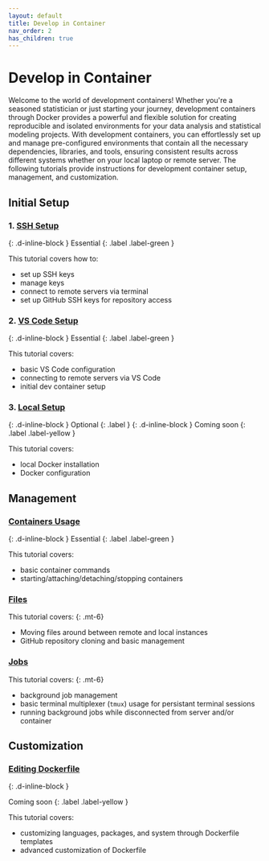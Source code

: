 ```yaml
---
layout: default
title: Develop in Container
nav_order: 2
has_children: true
---
```


# Develop in Container

Welcome to the world of development containers! Whether you're a seasoned statistician or just starting your journey, development containers through Docker provides a powerful and flexible solution for creating reproducible and isolated environments for your data analysis and statistical modeling projects. With development containers, you can effortlessly set up and manage pre-configured environments that contain all the necessary dependencies, libraries, and tools, ensuring consistent results across different systems whether on your local laptop or remote server.  The following tutorials provide instructions for development container setup, management, and customization.

## Initial Setup

### 1. [SSH Setup](./ssh-setup)
{: .d-inline-block }
Essential
{: .label .label-green }

This tutorial covers how to:
- set up SSH keys
- manage keys 
- connect to remote servers via terminal
- set up GitHub SSH keys for repository access

### 2. [VS Code Setup](./dev-container-vscode)
{: .d-inline-block }
Essential
{: .label .label-green }

This tutorial covers:
- basic VS Code configuration 
- connecting to remote servers via VS Code 
- initial dev container setup

### 3. [Local Setup](./devcontainer.html#3-local-setup) 
{: .d-inline-block }
Optional
{: .label }
{: .d-inline-block }
Coming soon
{: .label .label-yellow }

This tutorial covers:
- local Docker installation
- Docker configuration

## Management

### [Containers Usage](./dev-container-management)
{: .d-inline-block }
Essential
{: .label .label-green }

This tutorial covers:
- basic container commands
- starting/attaching/detaching/stopping containers

### [Files](./file-management)

This tutorial covers:
{: .mt-6}
- Moving files around between remote and local instances
- GitHub repository cloning and basic management

### [Jobs](./job-management)

This tutorial covers:
{: .mt-6}
- background job management
- basic terminal multiplexer (`tmux`) usage for persistant terminal sessions
- running background jobs while disconnected from server and/or container

## Customization

### [Editing Dockerfile](./devcontainer.html#6)
{: .d-inline-block }

Coming soon
{: .label .label-yellow }

This tutorial covers:
- customizing languages, packages, and system through Dockerfile templates
- advanced customization of Dockerfile